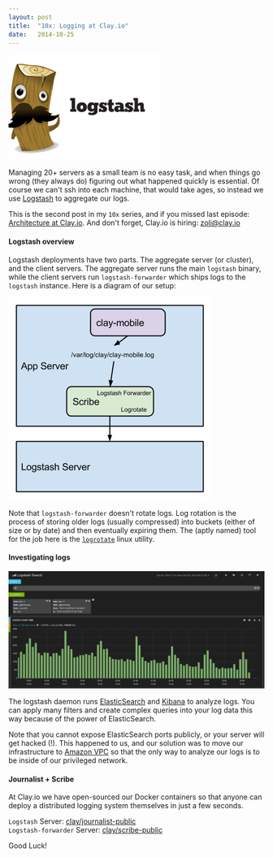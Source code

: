 ```yaml
---
layout: post
title:  "10x: Logging at Clay.io"
date:   2014-10-25
---
```


![logstash logo](/assets/images/logstash_logo.png)

Managing 20+ servers as a small team is no easy task, and when things go wrong
(they always do) figuring out what happened quickly is essential. Of course
we can't ssh into each machine, that would take ages, so instead we use [Logstash](http://logstash.net/)
to aggregate our logs.

This is the second post in my `10x` series, and if you missed last episode: [Architecture at Clay.io](http://zolmeister.com/2014/10/10x-architecture-at-clay-io.html).
And don't forget, Clay.io is hiring: [zoli@clay.io](mailto:zoli@clay.io)


#### Logstash overview

Logstash deployments have two parts. The aggregate server (or cluster), and the
client servers. The aggregate server runs the main `logstash` binary, while the
client servers run `logstash-forwarder` which ships logs to the `logstash` instance.
Here is a diagram of our setup:

![scribe](/assets/images/scribe.png)

Note that `logstash-forwarder` doesn't rotate logs. Log rotation is the process of
storing older logs (usually compressed) into buckets (either of size or by date)
and then eventually expiring them. The (aptly named) tool for the job here is
the [`logrotate`](http://linuxcommand.org/man_pages/logrotate8.html) linux utility.


#### Investigating logs

![kibana](/assets/images/logstash_screenshot.png)

The logstash daemon runs [ElasticSearch](http://www.elasticsearch.org/) and
[Kibana](http://www.elasticsearch.org/overview/kibana/) to analyze logs.
You can apply many filters and create complex queries into your log data
this way because of the power of ElasticSearch.

Note that you cannot expose ElasticSearch ports publicly, or your server will
get hacked (!). This happened to us, and our solution was to move our infrastructure
to [Amazon VPC](http://aws.amazon.com/vpc/) so that the only way to analyze our logs
is to be inside of our privileged network.


#### Journalist + Scribe

At Clay.io we have open-sourced our Docker containers so that anyone can deploy
a distributed logging system themselves in just a few seconds.

`Logstash` Server: [clay/journalist-public](https://github.com/claydotio/journalist-public)  
`Logstash-forwarder` Server: [clay/scribe-public](https://github.com/claydotio/scribe-public)

Good Luck!
